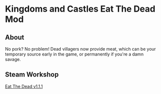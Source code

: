 # Kingdoms and Castles Eat The Dead Mod

## About

No pork? No problem! Dead villagers now provide meat, which can be your temporary source early in the game, or 
permanently if you're a damn savage.

## Steam Workshop
[Eat The Dead v1.1.1](https://steamcommunity.com/sharedfiles/filedetails/?id=2074515957)

